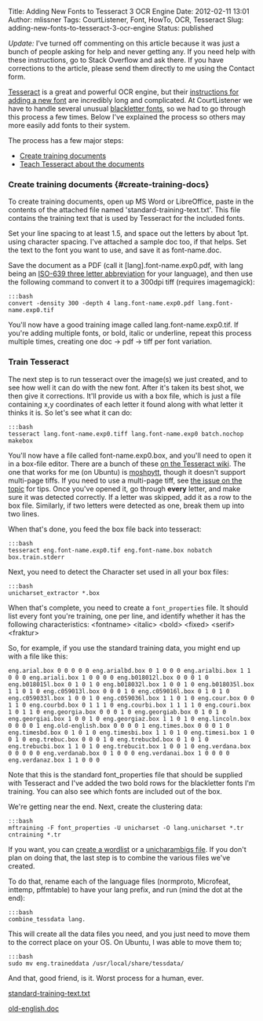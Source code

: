 Title: Adding New Fonts to Tesseract 3 OCR Engine
Date: 2012-02-11 13:01
Author: mlissner
Tags: CourtListener, Font, HowTo, OCR, Tesseract
Slug: adding-new-fonts-to-tesseract-3-ocr-engine
Status: published

*Update:* I've turned off commenting on this article because it was just
a bunch of people asking for help and never getting any. If you need
help with these instructions, go to Stack Overflow and ask there. If you
have corrections to the article, please send them directly to me using
the Contact form.

[Tesseract](http://code.google.com/p/tesseract-ocr/) is a great and
powerful OCR engine, but their [instructions for adding a new
font](http://code.google.com/p/tesseract-ocr/wiki/TrainingTesseract3)
are incredibly long and complicated. At CourtListener we have to handle
several unusual [blackletter
fonts](http://en.wikipedia.org/wiki/Blackletter), so we had to go
through this process a few times. Below I've explained the process so
others may more easily add fonts to their system.

The process has a few major steps:

-   [Create training documents](#create-training-docs)
-   [Teach Tesseract about the documents](#train-tesseract)

### Create training documents {#create-training-docs}

To create training documents, open up MS Word or LibreOffice, paste in
the contents of the attached file named 'standard-training-text.txt'.
This file contains the training text that is used by Tesseract for the
included fonts.

Set your line spacing to at least 1.5, and space out the letters by
about 1pt. using character spacing. I've attached a sample doc too, if
that helps. Set the text to the font you want to use, and save it as
font-name.doc.

Save the document as a PDF (call it [lang].font-name.exp0.pdf, with lang
being an [ISO-639 three letter
abbreviation](http://www.sil.org/iso639-3/iso-639-3_Name_Index_20120203.tab)
for your language), and then use the following command to convert it to
a 300dpi tiff (requires imagemagick):

    :::bash
    convert -density 300 -depth 4 lang.font-name.exp0.pdf lang.font-name.exp0.tif

You'll now have a good training image called lang.font-name.exp0.tif. If
you're adding multiple fonts, or bold, italic or underline, repeat this
process multiple times, creating one doc → pdf → tiff per font
variation.

### Train Tesseract

The next step is to run tesseract over the image(s) we just created, and
to see how well it can do with the new font. After it's taken its best
shot, we then give it corrections. It'll provide us with a box file,
which is just a file containing x,y coordinates of each letter it found
along with what letter it thinks it is. So let's see what it can do:

    :::bash
    tesseract lang.font-name.exp0.tiff lang.font-name.exp0 batch.nochop makebox

You'll now have a file called font-name.exp0.box, and you'll need to
open it in a box-file editor. There are a bunch of these [on the
Tesseract
wiki](http://code.google.com/p/tesseract-ocr/wiki/TrainingTesseract3#Box_File_Editors).
The one that works for me (on Ubuntu) is
[moshpytt](http://code.google.com/p/moshpytt/), though it doesn't
support multi-page tiffs. If you need to use a multi-page tiff, see [the
issue on the
topic](http://code.google.com/p/moshpytt/issues/detail?id=2) for tips.
Once you've opened it, go through **every** letter, and make sure it was
detected correctly. If a letter was skipped, add it as a row to the box
file. Similarly, if two letters were detected as one, break them up into
two lines.

When that's done, you feed the box file back into tesseract:

    :::bash
    tesseract eng.font-name.exp0.tif eng.font-name.box nobatch box.train.stderr

Next, you need to detect the Character set used in all your box files:

    :::bash
    unicharset_extractor *.box

When that's complete, you need to create a `font_properties` file. It
should list every font you're training, one per line, and identify
whether it has the following characteristics: \<fontname\> \<italic\>
\<bold\> \<fixed\> \<serif\> \<fraktur\>

So, for example, if you use the standard training data, you might end up
with a file like this:

`eng.arial.box 0 0 0 0 0 eng.arialbd.box 0 1 0 0 0 eng.arialbi.box 1 1 0 0 0 eng.ariali.box 1 0 0 0 0 eng.b018012l.box 0 0 0 1 0 eng.b018015l.box 0 1 0 1 0 eng.b018032l.box 1 0 0 1 0 eng.b018035l.box 1 1 0 1 0 eng.c059013l.box 0 0 0 1 0 eng.c059016l.box 0 1 0 1 0 eng.c059033l.box 1 0 0 1 0 eng.c059036l.box 1 1 0 1 0 eng.cour.box 0 0 1 1 0 eng.courbd.box 0 1 1 1 0 eng.courbi.box 1 1 1 1 0 eng.couri.box 1 0 1 1 0 eng.georgia.box 0 0 0 1 0 eng.georgiab.box 0 1 0 1 0 eng.georgiai.box 1 0 0 1 0 eng.georgiaz.box 1 1 0 1 0 eng.lincoln.box 0 0 0 0 1 eng.old-english.box 0 0 0 0 1 eng.times.box 0 0 0 1 0 eng.timesbd.box 0 1 0 1 0 eng.timesbi.box 1 1 0 1 0 eng.timesi.box 1 0 0 1 0 eng.trebuc.box 0 0 0 1 0 eng.trebucbd.box 0 1 0 1 0 eng.trebucbi.box 1 1 0 1 0 eng.trebucit.box 1 0 0 1 0 eng.verdana.box 0 0 0 0 0 eng.verdanab.box 0 1 0 0 0 eng.verdanai.box 1 0 0 0 0 eng.verdanaz.box 1 1 0 0 0`

Note that this is the standard font\_properties file that should be
supplied with Tesseract and I've added the two bold rows for the
blackletter fonts I'm training. You can also see which fonts are
included out of the box.

We're getting near the end. Next, create the clustering data:

    :::bash
    mftraining -F font_properties -U unicharset -O lang.unicharset *.tr  cntraining *.tr

If you want, you can [create a
wordlist](http://code.google.com/p/tesseract-ocr/wiki/TrainingTesseract3#Dictionary_Data_(Optional))
or a [unicharambigs
file](http://code.google.com/p/tesseract-ocr/wiki/TrainingTesseract3#The_last_file_(unicharambigs)).
If you don't plan on doing that, the last step is to combine the various
files we've created.

To do that, rename each of the language files (normproto, Microfeat,
inttemp, pffmtable) to have your lang prefix, and run (mind the dot at
the end):

    :::bash
    combine_tessdata lang.

This will create all the data files you need, and you just need to move
them to the correct place on your OS. On Ubuntu, I was able to move them
to;

    :::bash
    sudo mv eng.traineddata /usr/local/share/tessdata/

And that, good friend, is it. Worst process for a human, ever.

[standard-training-text.txt](http://freelawproject.org/wp-content/uploads/2013/07/standard-training-text.txt)

[old-english.doc](http://freelawproject.org/wp-content/uploads/2013/07/old-english.doc)

